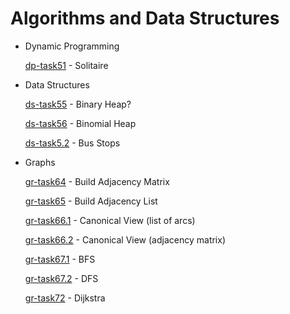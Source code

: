 # Algorithms and Data Structures

- Dynamic Programming

   [dp-task51](https://github.com/KirillZhelt/bsu/tree/master/algorithms/dp-task51) - Solitaire
   
- Data Structures

   [ds-task55](https://github.com/KirillZhelt/bsu/tree/master/algorithms/ds-task55) - Binary Heap?
   
   [ds-task56](https://github.com/KirillZhelt/bsu/tree/master/algorithms/ds-task56) - Binomial Heap

   [ds-task5.2](https://github.com/KirillZhelt/bsu/tree/master/algorithms/ds-task5.2) - Bus Stops
   
- Graphs

   [gr-task64](https://github.com/KirillZhelt/bsu/tree/master/algorithms/gr-task64) - Build Adjacency Matrix
   
   [gr-task65](https://github.com/KirillZhelt/bsu/tree/master/algorithms/gr-task65) - Build Adjacency List
   
   [gr-task66.1](https://github.com/KirillZhelt/bsu/tree/master/algorithms/gr-task66.1) - Canonical View (list of arcs)
   
   [gr-task66.2](https://github.com/KirillZhelt/bsu/tree/master/algorithms/gr-task66.2) - Canonical View (adjacency matrix)
   
   [gr-task67.1](https://github.com/KirillZhelt/bsu/tree/master/algorithms/gr-task67.1) - BFS
   
   [gr-task67.2](https://github.com/KirillZhelt/bsu/tree/master/algorithms/gr-task67.2) - DFS

   [gr-task72](https://github.com/KirillZhelt/bsu/tree/master/algorithms/gr-task72) - Dijkstra

